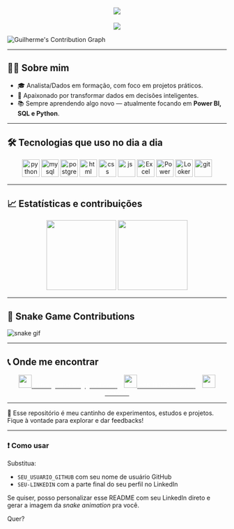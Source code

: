 <h1 align="center">
  <img src="https://readme-typing-svg.herokuapp.com/?color=FF0000&size=35&center=true&vCenter=true&lines=Oi,+meu+nome+é+Guilherme;Hello,+my+name+is+Guilherme;¡Hola,+me+llamo+Guilherme;Salut,+je+m'appelle+Guilherme;Ciao,+mi+chiamo+Guilherme" />
</h1>

<p align="center">
  <img src="https://capsule-render.vercel.app/api?type=waving&color=FF0000&height=200&section=header&text=Bem-vindo%20ao%20meu%20GitHub!&fontColor=ffffff&fontSize=35&fontAlign=50&fontAlignY=40" />
</p>

![Guilherme's Contribution Graph](https://github-readme-activity-graph.cyclic.app/graph?username=Cutieri&theme=redical&area=true&hide_border=true&custom_title=Contribuições%20de%20Guilherme%20no%20GitHub)

---

## 👨‍💻 Sobre mim

- 🎓 Analista/Dados em formação, com foco em projetos práticos.
- 🚀 Apaixonado por transformar dados em decisões inteligentes.
- 📚 Sempre aprendendo algo novo — atualmente focando em **Power BI, SQL e Python**.

---

## 🛠️ Tecnologias que uso no dia a dia

<p align="center">
  <img src="https://cdn.jsdelivr.net/gh/devicons/devicon/icons/python/python-original.svg" height="40" alt="python" />
  <img src="https://cdn.jsdelivr.net/gh/devicons/devicon/icons/mysql/mysql-original.svg" height="40" alt="mysql" />
  <img src="https://cdn.jsdelivr.net/gh/devicons/devicon/icons/postgresql/postgresql-original.svg" height="40" alt="postgresql" />
  <img src="https://cdn.jsdelivr.net/gh/devicons/devicon/icons/html5/html5-original.svg" height="40" alt="html" />
  <img src="https://cdn.jsdelivr.net/gh/devicons/devicon/icons/css3/css3-original.svg" height="40" alt="css" />
  <img src="https://cdn.jsdelivr.net/gh/devicons/devicon/icons/javascript/javascript-original.svg" height="40" alt="js" />
  <img src="https://img.icons8.com/color/48/000000/microsoft-excel-2019.png" height="40" alt="Excel" />
  <img src="https://img.icons8.com/color/48/000000/power-bi.png" height="40" alt="Power BI" />
  <img src="https://img.icons8.com/color/48/000000/google-data-studio.png" height="40" alt="Looker Studio" />
  <img src="https://cdn.jsdelivr.net/gh/devicons/devicon/icons/git/git-original.svg" height="40" alt="git" />
</p>

---

## 📈 Estatísticas e contribuições

<p align="center">
  <img src="https://github-readme-stats.vercel.app/api?username=SEU_USUARIO_GITHUB&show_icons=true&theme=radical&icon_color=FF0000&title_color=FF0000&text_color=ffffff" height="160"/>
  <img src="https://github-readme-stats.vercel.app/api/top-langs/?username=SEU_USUARIO_GITHUB&layout=compact&theme=radical&title_color=FF0000&text_color=ffffff" height="160"/>
</p>

---

## 🐍 Snake Game Contributions

![snake gif](https://github.com/SEU_USUARIO_GITHUB/SEU_USUARIO_GITHUB/blob/output/github-contribution-grid-snake.svg)

---

## 📞 Onde me encontrar

<p align="center">
  <a href="mailto:cutieriguilherme@gmail.com" target="_blank">
    <img src="https://img.icons8.com/ios-filled/50/FF0000/gmail.png" height="30"/> <span style="color:white;">cutieriguilherme@gmail.com</span>
  </a> &nbsp;&nbsp;&nbsp;
  <a href="https://wa.me/5511945192928" target="_blank">
    <img src="https://img.icons8.com/ios-filled/50/FF0000/whatsapp.png" height="30"/> <span style="color:white;">+55 11 94519-2928</span>
  </a> &nbsp;&nbsp;&nbsp;
  <a href="https://www.linkedin.com/in/SEU-LINKEDIN" target="_blank">
    <img src="https://img.icons8.com/ios-filled/50/FF0000/linkedin.png" height="30"/> <span style="color:white;">LinkedIn</span>
  </a>
</p>

---

📌 Esse repositório é meu cantinho de experimentos, estudos e projetos. Fique à vontade para explorar e dar feedbacks!

---

### ❗ Como usar

Substitua:
- `SEU_USUARIO_GITHUB` com seu nome de usuário GitHub
- `SEU-LINKEDIN` com a parte final do seu perfil no LinkedIn

Se quiser, posso personalizar esse README com seu LinkedIn direto e gerar a imagem da *snake animation* pra você.

Quer?
